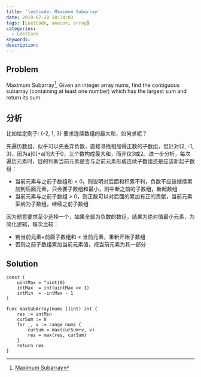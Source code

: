 ```yaml
---
title: 'leetcode: Maximum Subarray'
date: 2019-07-28 18:34:03
tags: [LeetCode, amazon, array]
categories:
  - LeetCode
keywords:
description:
---
```


## Problem

Maximum Subarray[^1], Given an integer array nums, find the contiguous subarray (containing at least one number) which has the largest sum and return its sum.

## 分析

比如给定例子: {-2, 1, 3} 要求连续数组的最大和，如何求呢？

先遍历数组，似乎可以先丢弃负数，直接寻找相加得正数的子数组，但针对{2, -1, 3}，因为a[0]+a[1]大于0，三个数构成最大和，而非仅3或2。进一步分析，每次遍历元素时，目的判断当前元素是否与之前元素形成连续子数组还是应该新起子数组：

*  当前元素与之前子数组和 < 0，则说明对后面和积累不利，负数不应该继续累加到后面元素，只会要子数组和最小，则中断之前的子数组，新起数组
*  当前元素与之前子数组 > 0，则正数可以对后面的累加有正的贡献，当前元素采纳为子数组，继续之前子数组

因为题意要求至少选择一个，如果全部为负数的数组，结果为绝对值最小元素，为简化逻辑，每次比较：

*  若当前元素+前面子数组和 < 当前元素，重新开始子数组
*  否则之前子数组累加当前元素值，视当前元素为其一部分

## Solution

```golang
const (
    uintMax = ^uint(0)
    intMax  = int(uintMax >> 1)
    intMin  = -intMax - 1
)

func maxSubArray(nums []int) int {
    res := intMin
    curSum := 0
    for _, v := range nums {
        curSum = max(curSum+v, v)
        res = max(res, curSum)
    }
    return res
}
```


[^1]: [Maximum Subarray](https://leetcode.com/problems/maximum-subarray/)